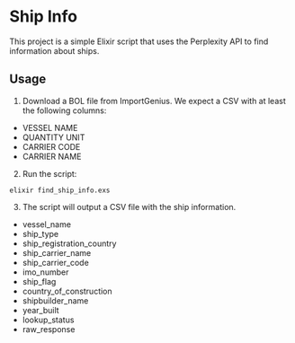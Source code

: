 # Ship Info

This project is a simple Elixir script that uses the Perplexity API to find information about ships.

## Usage

1. Download a BOL file from ImportGenius. We expect a CSV with at least the following columns:
- VESSEL NAME
- QUANTITY UNIT
- CARRIER CODE
- CARRIER NAME

2. Run the script:
```
elixir find_ship_info.exs
```

3. The script will output a CSV file with the ship information.
- vessel_name
- ship_type
- ship_registration_country
- ship_carrier_name
- ship_carrier_code
- imo_number
- ship_flag
- country_of_construction
- shipbuilder_name
- year_built
- lookup_status
- raw_response